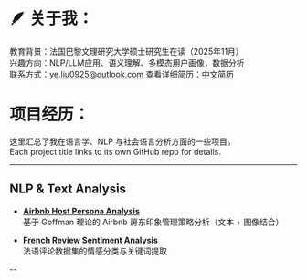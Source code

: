 # 🪶 关于我：
教育背景：法国巴黎文理研究大学硕士研究生在读（2025年11月）  
兴趣方向：NLP/LLM应用、语义理解、多模态用户画像，数据分析  
联系方式：ye.liu0925@outlook.com
查看详细简历：[中文简历]()

# 项目经历：
这里汇总了我在语言学、NLP 与社会语言分析方面的一些项目。  
Each project title links to its own GitHub repo for details.

---

## NLP & Text Analysis

- **[Airbnb Host Persona Analysis](https://github.com/yourname/airbnb-self-presentation)**  
  基于 Goffman 理论的 Airbnb 房东印象管理策略分析（文本 + 图像结合）

- **[French Review Sentiment Analysis](https://github.com/yourname/french-sentiment-nlp)**  
  法语评论数据集的情感分类与关键词提取

--
